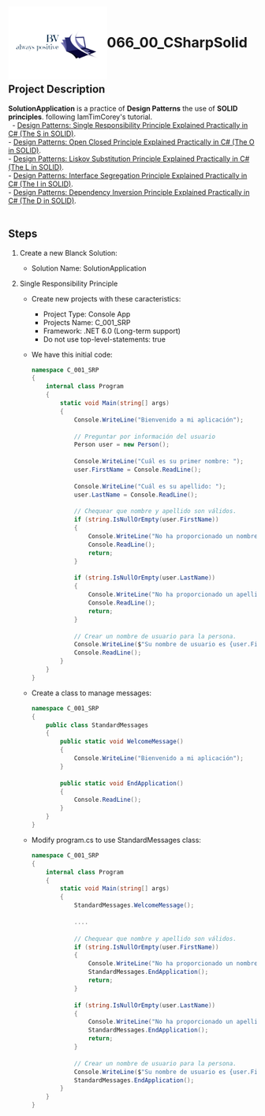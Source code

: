 <div>
	<div>
		<img src=https://raw.githubusercontent.com/Byron2016/00_forImages/main/images/Logo_01_00.png align=left alt=MyLogo width=200>
	</div>
	&nbsp;
	<div>
		<h1>066_00_CSharpSolid</h1>
	</div>
</div>

&nbsp;

## Project Description

**SolutionApplication** is a practice of **Design Patterns** the use of **SOLID principles**. following IamTimCorey's tutorial.</br> 
&nbsp;
    - [Design Patterns: Single Responsibility Principle Explained Practically in C# (The S in SOLID)](https://www.youtube.com/watch?v=5RwhyZnVRS8&list=PLLWMQd6PeGY3ob0Ga6vn1czFZfW6e-FLr&index=2).</br>
    - [Design Patterns: Open Closed Principle Explained Practically in C# (The O in SOLID)](https://www.youtube.com/watch?v=VFlk43QGEgc&list=PLLWMQd6PeGY3ob0Ga6vn1czFZfW6e-FLr&index=3).</br>
    - [Design Patterns: Liskov Substitution Principle Explained Practically in C# (The L in SOLID)](https://www.youtube.com/watch?v=-3UXq2krhyw&list=PLLWMQd6PeGY3ob0Ga6vn1czFZfW6e-FLr&index=4).</br>
    - [Design Patterns: Interface Segregation Principle Explained Practically in C# (The I in SOLID)](https://www.youtube.com/watch?v=y1JiMGP51NE&list=PLLWMQd6PeGY3ob0Ga6vn1czFZfW6e-FLr&index=5).</br>
    - [Design Patterns: Dependency Inversion Principle Explained Practically in C# (The D in SOLID)](https://www.youtube.com/watch?v=NnZZMkwI6KI&list=PLLWMQd6PeGY3ob0Ga6vn1czFZfW6e-FLr&index=6).</br>
&nbsp;

## Steps
1. Create a new Blanck Solution:
	- Solution Name: SolutionApplication

2. Single Responsibility Principle
    - Create new projects with these caracteristics:
        - Project Type: Console App
	    - Projects Name: C_001_SRP
        - Framework: .NET 6.0 (Long-term support) 
        - Do not use top-level-statements: true

    - We have this initial code:
		```c#
		namespace C_001_SRP
		{
			internal class Program
			{
				static void Main(string[] args)
				{
					Console.WriteLine("Bienvenido a mi aplicación");
		
					// Preguntar por información del usuario
					Person user = new Person();
		
					Console.WriteLine("Cuál es su primer nombre: ");
					user.FirstName = Console.ReadLine();
		
					Console.WriteLine("Cuál es su apellido: ");
					user.LastName = Console.ReadLine();
		
					// Chequear que nombre y apellido son válidos.
					if (string.IsNullOrEmpty(user.FirstName))
					{
						Console.WriteLine("No ha proporcionado un nombre inválido!");
						Console.ReadLine();
						return;
					}
		
					if (string.IsNullOrEmpty(user.LastName))
					{
						Console.WriteLine("No ha proporcionado un apellido inválido!");
						Console.ReadLine();
						return;
					}
		
					// Crear un nombre de usuario para la persona.
					Console.WriteLine($"Su nombre de usuario es {user.FirstName.Substring(0, 1)}{user.LastName}");
					Console.ReadLine();
				}
			}
		}
		```
    - Create a class to manage messages:
		```c#
		namespace C_001_SRP
		{
			public class StandardMessages
			{
				public static void WelcomeMessage()
				{
					Console.WriteLine("Bienvenido a mi aplicación");
				}
		
				public static void EndApplication()
				{
					Console.ReadLine();
				}
			}
		}
		```

    - Modify program.cs to use StandardMessages class:
		```c#
		namespace C_001_SRP
		{
			internal class Program
			{
				static void Main(string[] args)
				{
					StandardMessages.WelcomeMessage();
		
					....
		
					// Chequear que nombre y apellido son válidos.
					if (string.IsNullOrEmpty(user.FirstName))
					{
						Console.WriteLine("No ha proporcionado un nombre inválido!");
						StandardMessages.EndApplication();
						return;
					}
		
					if (string.IsNullOrEmpty(user.LastName))
					{
						Console.WriteLine("No ha proporcionado un apellido inválido!");
						StandardMessages.EndApplication();
						return;
					}
		
					// Crear un nombre de usuario para la persona.
					Console.WriteLine($"Su nombre de usuario es {user.FirstName.Substring(0, 1)}{user.LastName}");
					StandardMessages.EndApplication();
				}
			}
		}
		```